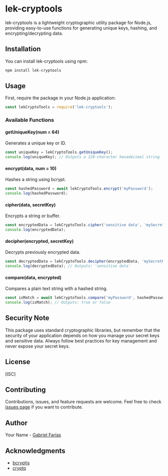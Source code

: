 # lek-cryptools

lek-cryptools is a lightweight cryptographic utility package for Node.js, providing easy-to-use functions for generating unique keys, hashing, and encrypting/decrypting data.

## Installation

You can install lek-cryptools using npm:

```bash
npm install lek-cryptools
```

## Usage

First, require the package in your Node.js application:

```javascript
const lekCryptoTools = require('lek-cryptools');
```

### Available Functions

#### getUniqueKey(num = 64)

Generates a unique key or ID.

```javascript
const uniqueKey = lekCryptoTools.getUniqueKey();
console.log(uniqueKey); // Outputs a 128-character hexadecimal string
```

#### encrypt(data, num = 10)

Hashes a string using bcrypt.

```javascript
const hashedPassword = await lekCryptoTools.encrypt('myPassword');
console.log(hashedPassword);
```

#### cipher(data, secretKey)

Encrypts a string or buffer.

```javascript
const encryptedData = lekCryptoTools.cipher('sensitive data', 'mySecretKey');
console.log(encryptedData);
```

#### decipher(encrypted, secretKey)

Decrypts previously encrypted data.

```javascript
const decryptedData = lekCryptoTools.decipher(encryptedData, 'mySecretKey');
console.log(decryptedData); // Outputs: 'sensitive data'
```

#### compare(data, encrypted)

Compares a plain text string with a hashed string.

```javascript
const isMatch = await lekCryptoTools.compare('myPassword', hashedPassword);
console.log(isMatch); // Outputs: true or false
```

## Security Note

This package uses standard cryptographic libraries, but remember that the security of your application depends on how you manage your secret keys and sensitive data. Always follow best practices for key management and never expose your secret keys.

## License

[ISC]

## Contributing

Contributions, issues, and feature requests are welcome. Feel free to check [issues page](https://github.com/yourusername/lek-cryptools/issues) if you want to contribute.

## Author

Your Name - [Gabriel Farías](https://github.com/Gabrielito666)

## Acknowledgments

- [bcryptjs](https://www.npmjs.com/package/bcryptjs)
- [crypto](https://nodejs.org/api/crypto.html)